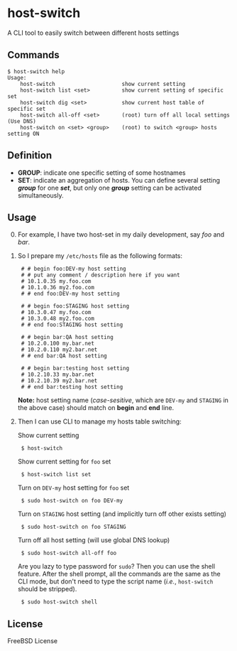 host-switch
====
A CLI tool to easily switch between different hosts settings

Commands
----
    $ host-switch help
    Usage:
        host-switch                     show current setting
        host-switch list <set>          show current setting of specific set
        host-switch dig <set>           show current host table of specific set
        host-switch all-off <set>       (root) turn off all local settings (Use DNS)
        host-switch on <set> <group>    (root) to switch <group> hosts setting ON

Definition
----
* __GROUP__: indicate one specific setting of some hostnames
* __SET__: indicate an aggregation of hosts. You can define several setting __*group*__ for one __*set*__, but only one __*group*__ setting can be activated simultaneously.


Usage
----
0. For example, I have two host-set in my daily development, say _foo_ and _bar_.

1. So I prepare my `/etc/hosts` file as the following formats:

        # # begin foo:DEV-my host setting
        # # put any comment / description here if you want
        # 10.1.0.35 my.foo.com
        # 10.1.0.36 my2.foo.com
        # # end foo:DEV-my host setting

        # # begin foo:STAGING host setting
        # 10.3.0.47 my.foo.com
        # 10.3.0.48 my2.foo.com
        # # end foo:STAGING host setting

        # # begin bar:QA host setting
        # 10.2.0.100 my.bar.net
        # 10.2.0.110 my2.bar.net
        # # end bar:QA host setting

        # # begin bar:testing host setting
        # 10.2.10.33 my.bar.net
        # 10.2.10.39 my2.bar.net
        # # end bar:testing host setting

    __Note:__ host setting name (_case-sesitive_, which are `DEV-my` and `STAGING` in the above case) should match on **begin** and **end** line.

2. Then I can use CLI to manage my hosts table switching:

    Show current setting

        $ host-switch

    Show current setting for `foo` set

        $ host-switch list set

    Turn on `DEV-my` host setting for `foo` set

        $ sudo host-switch on foo DEV-my

    Turn on `STAGING` host setting (and implicitly turn off other exists setting)

        $ sudo host-switch on foo STAGING

    Turn off all host setting (will use global DNS lookup)

        $ sudo host-switch all-off foo

    Are you lazy to type password for `sudo`? Then you can use the shell feature. After the shell prompt, all the commands are the same as the CLI mode, but don't need to type the script name (*i.e.*, `host-switch` should be stripped).

        $ sudo host-switch shell

License
----
FreeBSD License
